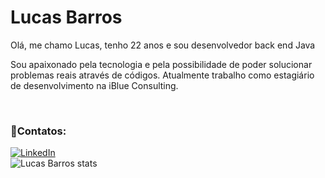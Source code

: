 <h1> Lucas Barros </h1>


<p>Olá, me chamo Lucas, tenho 22 anos e sou desenvolvedor back end Java</p>

<p>Sou apaixonado pela tecnologia e pela possibilidade de poder solucionar problemas reais através de códigos. Atualmente trabalho como estagiário de desenvolvimento na iBlue Consulting.</p><br>

<h3>📱Contatos:</h3>

[![LinkedIn](https://img.shields.io/badge/LinkedIn-0077B5?style=for-the-badge&logo=linkedin&logoColor=white)](https://www.linkedin.com/in/lucasbezq/)
<br>
![Lucas Barros stats](https://github-readme-stats.vercel.app/api?username=lucasbezq&show_icons=true&theme=dark)


